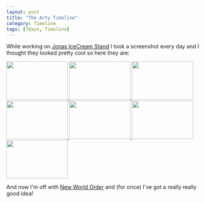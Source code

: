 ```yaml
---
layout: post
title: "The Arty Timeline"
category: Timeline
tags: [7days, Timeline]
---
```


While working on [Jonas IceCream Stand](/blog/2009/12/01/postmortem_jonas_icecream_stand) I took a screenshot every day and I thought they looked pretty cool so here they are:

<a href="/media/images/art/day1.png">
    <img src="/media/images/art/day1.png" height="100" width="160" />
</a>
<a href="/media/images/art/day2.png">
    <img src="/media/images/art/day2.png" height="100" width="160" />
</a>
<a href="/media/images/art/day3.png">
    <img src="/media/images/art/day3.png" height="100" width="160" />
</a>
<a href="/media/images/art/day4.png">
    <img src="/media/images/art/day4.png" height="100" width="160" />
</a>
<a href="/media/images/art/day5.png">
    <img src="/media/images/art/day5.png" height="100" width="160" />
</a>
<a href="/media/images/art/day6.png">
    <img src="/media/images/art/day6.png" height="100" width="160" />
</a>
<a href="/media/images/art/day7.png">
    <img src="/media/images/art/day7.png" height="100" width="160" />
</a>

And now I'm off with [New World Order](/blog/2009/12/04/december_theme_new_world_order) and (for once) I've got a really really good idea!

